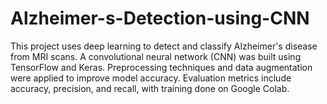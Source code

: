 # Alzheimer-s-Detection-using-CNN
This project uses deep learning to detect and classify Alzheimer's disease from MRI scans. A convolutional neural network (CNN) was built using TensorFlow and Keras. Preprocessing techniques and data augmentation were applied to improve model accuracy. Evaluation metrics include accuracy, precision, and recall, with training done on Google Colab.

